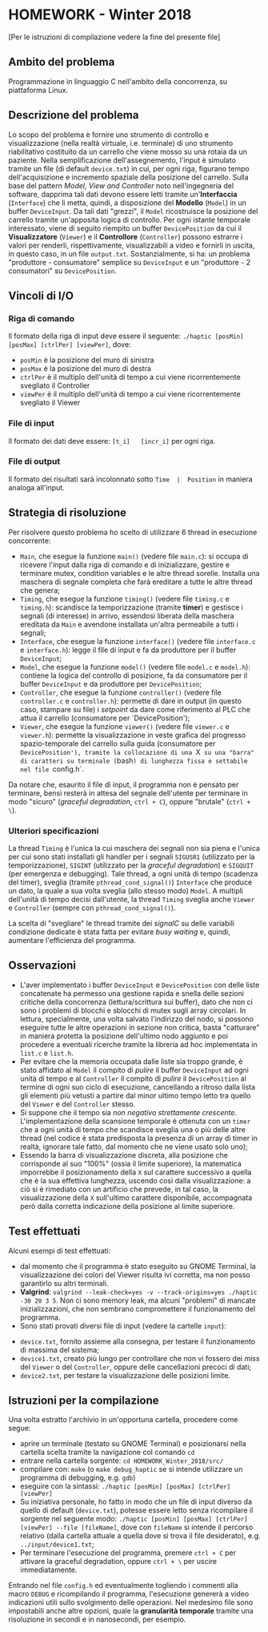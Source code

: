 # HOMEWORK - Winter 2018

[Per le istruzioni di compilazione vedere la fine del presente file]

## Ambito del problema
Programmazione in linguaggio C nell'ambito della concorrenza, su piattaforma Linux.

## Descrizione del problema
Lo scopo del problema è fornire uno strumento di controllo e visualizzazione (nella realtà virtuale, i.e. terminale) di uno strumento riabilitativo costituito da un carrello che viene mosso su una rotaia da un paziente. Nella semplificazione dell'assegnemento, l'input è simulato tramite un file (di default `device.txt`) in cui, per ogni riga, figurano tempo dell'acquisizione e incremento spaziale della posizione del carrello. Sulla base del pattern _Model, View and Controller_ noto nell'ingegneria del software, dapprima tali dati devono essere letti tramite un'__Interfaccia__ (`Interface`) che li metta, quindi, a disposizione del __Modello__ (`Model`) in un buffer `DeviceInput`. Da tali dati "grezzi", il `Model` ricostruisce la posizione del carrello tramite un'apposita logica di controllo. Per ogni istante temporale interessato, viene di seguito riempito un buffer `DevicePosition` da cui il __Visualizzatore__ (`Viewer`) e il __Controllore__ (`Controller`) possono estrarre i valori per renderli, rispettivamente, visualizzabili a video e fornirli in uscita, in questo caso, in un file `output.txt`.
Sostanzialmente, si ha: un problema "produttore - consumatore" semplice su `DeviceInput` e un "produttore - 2 consumatori" su `DevicePosition`.

## Vincoli di I/O
### Riga di comando
Il formato della riga di input deve essere il seguente:
`./haptic [posMin] [posMax] [ctrlPer] [viewPer]`,
dove:
* `posMin` è la posizione del muro di sinistra
* `posMax` è la posizione del muro di destra
* `ctrlPer` è il multiplo dell'unità di tempo a cui viene ricorrentemente svegliato il Controller
* `viewPer` è il multiplo dell'unità di tempo a cui viene ricorrentemente svegliato il Viewer

### File di input
Il formato dei dati deve essere:
`[t_i]   [incr_i]`
per ogni riga.

### File di output
Il formato dei risultati sarà incolonnato sotto `Time  |  Position` in maniera analoga all'input.

## Strategia di risoluzione
Per risolvere questo problema ho scelto di utilizzare 6 thread in esecuzione concorrente:
* `Main`, che esegue la funzione `main()` (vedere file `main.c`): si occupa di ricevere l'input dalla riga di comando e di inizializzare, gestire e terminare mutex, condition variables e le altre thread sorelle. Installa una maschera di segnale completa che farà ereditare a tutte le altre thread che genera;
* `Timing`, che esegue la funzione `timing()` (vedere file `timing.c` e `timing.h`): scandisce la temporizzazione (tramite __timer__) e gestisce i segnali (di interesse) in arrivo, essendosi liberata della maschera ereditata da `Main` e avendone installata un'altra permeabile a tutti i segnali;
* `Interface`, che esegue la funzione `interface()` (vedere file `interface.c` e `interface.h`): legge il file di input e fa da produttore per il buffer `DeviceInput`;
* `Model`, che esegue la funzione `model()` (vedere file `model.c` e `model.h`): contiene la logica del controllo di posizione, fa da consumatore per il buffer `DeviceInput` e da produttore per `DevicePosition`;
* `Controller`, che esegue la funzione `controller()` (vedere file `controller.c` e `controller.h`): permette di dare in output (in questo caso, stampare su file) i _setpoint_ da dare come riferimento al PLC che attua il carrello (consumatore per `DevicePosition');
* `Viewer`, che esegue la funzione `viewer()` (vedere file `viewer.c` e `viewer.h`): permette la visualizzazione in veste grafica del progresso spazio-temporale del carrello sulla guida (consumatore per `DevicePosition'), tramite la collocazione di una `X` su una "barra" di caratteri su terminale (`bash`) di lunghezza fissa e settabile nel file `config.h`.

Da notare che, esaurito il file di input, il programma non è pensato per terminare, bensì resterà in attesa del segnale dell'utente per terminare in modo "sicuro" (_graceful degradation_, `ctrl + C`), oppure "brutale" (`ctrl + \`).

### Ulteriori specificazioni
La thread `Timing` è l'unica la cui maschera dei segnali non sia piena e l'unica per cui sono stati installati gli handler per i segnali `SIGUSR1` (utilizzato per la temporizzazione), `SIGINT` (utilizzato per la _graceful degradation_) e `SIGQUIT` (per emergenza e debugging).
Tale thread, a ogni unità di tempo (scadenza del timer), sveglia (tramite `pthread_cond_signal()`) `Interface` che produce un dato, la quale a sua volta sveglia (allo stesso modo) `Model`.
A multipli dell'unità di tempo decisi dall'utente, la thread `Timing` sveglia anche `Viewer` e `Controller` (sempre con `pthread_cond_signal()`).

La scelta di "svegliare" le thread tramite dei _signalC_ su delle variabili condizione dedicate è stata fatta per evitare _busy waiting_ e, quindi, aumentare l'efficienza del programma.

## Osservazioni
* L'aver implementato i buffer `DeviceInput` e `DevicePosition` con delle liste concatenate ha permesso una gestione rapida e snella delle sezioni critiche della concorrenza (lettura/scrittura sui buffer), dato che non ci sono i problemi di blocchi e sblocchi di mutex sugli array circolari. In lettura, specialmente, una volta salvato l'indirizzo del nodo, si possono eseguire tutte le altre operazioni in sezione non critica, basta "catturare" in maniera protetta la posizione dell'ultimo nodo aggiunto e poi procedere a eventuali ricerche tramite la libreria ad hoc implementata in `list.c` e `list.h`.
* Per evitare che la memoria occupata dalle liste sia troppo grande, è stato affidato al `Model` il compito di _pulire_ il buffer `DeviceInput` ad ogni unità di tempo e al `Controller` il compito di _pulire_ il `DevicePosition` al termine di ogni suo ciclo di esecuzione, cancellando a ritroso dalla lista gli elementi più vetusti a partire dal minor ultimo tempo letto tra quello del `Viewer` e del `Controller` stesso.
* Si suppone che il tempo sia _non negativo strettamente crescente_. L'implementazione della scansione temporale è ottenuta con un `timer` che a ogni unità di tempo che scandisce sveglia una o più delle altre thread (nel codice è stata predisposta la presenza di un array di timer in realtà, ignorare tale fatto, dal momento che ne viene usato solo uno);
* Essendo la barra di visualizzazione discreta, alla posizione che corrisponde al suo "100%" (ossia il limite superiore), la matematica imporrebbe il posizionamento della `X` sul carattere successivo a quella che è la sua effettiva lunghezza, uscendo così dalla visualizzazione: a ciò si è rimediato con un artificio che prevede, in tal caso, la visualizzazione della `X` sull'ultimo carattere disponibile, accompagnata però dalla corretta indicazione della posizione al limite superiore.

## Test effettuati
Alcuni esempi di test effettuati:
* dal momento che il programma è stato eseguito su GNOME Terminal, la visualizzazione dei colori del Viewer risulta ivi corretta, ma non posso garantirlo su altri terminali.
* __Valgrind__: `valgrind --leak-check=yes -v --track-origins=yes ./haptic -30 20 3 5`. Non ci sono memory leak, ma alcuni "problemi" di mancate inizializzazioni, che non sembrano compromettere il funzionamento del programma.
* Sono stati provati diversi file di input (vedere la cartelle `input`):
- `device.txt`, fornito assieme alla consegna, per testare il funzionamento di massima del sistema;
- `device1.txt`, creato più lungo per controllare che non vi fossero dei _miss_ del `Viewer` o del `Controller`, oppure delle cancellazioni precoci di dati;
- `device2.txt`, per testare la visualizzazione delle posizioni limite.

## Istruzioni per la compilazione
Una volta estratto l'archivio in un'opportuna cartella, procedere come segue:
* aprire un terminale (testato su GNOME Terminal) e posizionarsi nella cartella scelta tramite la navigazione col comando `cd`
* entrare nella cartella sorgente: `cd HOMEWORK_Winter_2018/src/`
* compilare con: `make` (o `make debug_haptic` se si intende utilizzare un programma di debugging, e.g. `gdb`)
* eseguire con la sintassi: `./haptic [posMin] [posMax] [ctrlPer] [viewPer]`
* Su iniziativa personale, ho fatto in modo che un file di input diverso da quello di default (`device.txt`), potesse essere letto senza ricompilare il sorgente nel seguente modo: `./haptic [posMin] [posMax] [ctrlPer] [viewPer] --file [fileName]`, dove con `fileName` si intende il percorso relativo (dalla cartella attuale a quella dove si trova il file desiderato), e.g. `../input/device1.txt`;
* Per terminare l'esecuzione del programma, premere `ctrl + C` per attivare la graceful degradation, oppure `ctrl + \` per uscire immediatamente.

Entrando nel file `config.h` ed eventualmente togliendo i commenti alla macro `DEBUG` e ricompilando il programma, l'esecuzione genererà a video indicazioni utili sullo svolgimento delle operazioni. Nel medesimo file sono impostabili anche altre opzioni, quale la __granularità temporale__ tramite una risoluzione in secondi e in nanosecondi, per esempio.
